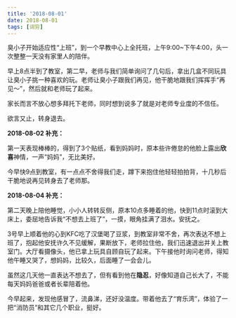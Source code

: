 ```yaml
---
title: '2018-08-01'
date: 2018-08-01
tags: [词穷]
---
```


臭小子开始适应性“上班”，到一个早教中心上全托班，上午9:00~下午4:00，头一次整整一天没有家里人的陪伴。

<!-- more-->

早上8点半到了教室，第二早，老师与我们简单询问了几句后，拿出几盒不同玩具让臭小子挑一种喜欢的玩。老师让臭小子跟我们再见，他干脆地跟我们挥挥手“再见～”，然后就和老师玩了起来。

家长而言不放心想多拜托下老师，同时想到说多了就是对老师专业度的不信任。

欲言又止，转身退去。

**2018-08-02 补充：**

第一天表现棒棒的，得到了3个贴纸，看到妈妈时，原本些许倦怠的他脸上露出**欣喜**神情，一声“妈妈”，无比美好。

今早快9点到教室，有一点点不舍得我们走，蹲下来抱住他轻轻拍拍背，十几秒后干脆地说再见转身去了老师那。

**2018-08-04 补充：**

第二天晚上陪他睡觉，小小人转转反侧，原本10点多睡着的他，快到11点时滚到大床上，委屈地告诉我“不想去上班了”，一摸，眼角挂满了泪水。安抚之。

3号早上顺着他的心到KFC吃了汉堡喝了豆浆，到教室非常不舍，再次表达不想上班了，抱起他安抚许久不见缓解，果断放下，老师拉住他，我们迅速退出并关上教室门。大厅看摄像头，他已拿上玩具自顾自玩了起来。下午接他时询问老师，得知他午睡又哭了，想妈妈，比较久，后面睡了一会会儿。

虽然这几天他一直表达不想去了，但有看到他在**隐忍**，好像知道自己长大了，不能每天妈妈爸爸或者长辈陪着他。

今早起来，发现他感冒了，流鼻涕，还好没温度。带着他去了“育乐湾”，体验了一把“消防员”和其它几个职业，挺好。